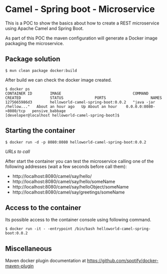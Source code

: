 Camel - Spring boot - Microservice
===
This is a POC to show the basics about how to create a REST microservice using Apache Camel and Spring Boot.

As part of this POC the maven configuration will generate a Docker image packaging the microservice.

Package solution
---
```
$ mvn clean package docker:build
```

After build we can check the docker image created.

```
$ docker ps
CONTAINER ID        IMAGE                                COMMAND                  CREATED             STATUS              PORTS                    NAMES
1275665986d3        helloworld-camel-spring-boot:0.0.2   "java -jar /hellow..."   About an hour ago   Up About an hour    0.0.0.0:8080->8080/tcp   pensive_babbage
[developer@localhost helloworld-camel-spring-boot]$ 
```


Starting the container
---
```
$ docker run -d -p 8080:8080 helloworld-camel-spring-boot:0.0.2 
```

*URLs to call*

After start the container you can test the microservice calling one of the following addresses (wait a few seconds before call them):
* http://localhost:8080/camel/say/hello/
* http://localhost:8080/camel/say/hello/someName
* http://localhost:8080/camel/say/helloObject/someName
* http://localhost:8080/camel/say/greetings/someName

Access to the container
---
Its possible access to the container console using following command.

```
$ docker run -it - -entrypoint /bin/bash helloworld-camel-spring-boot:0.0.2
```


Miscellaneous
---
Maven docker plugin documentation at https://github.com/spotify/docker-maven-plugin

